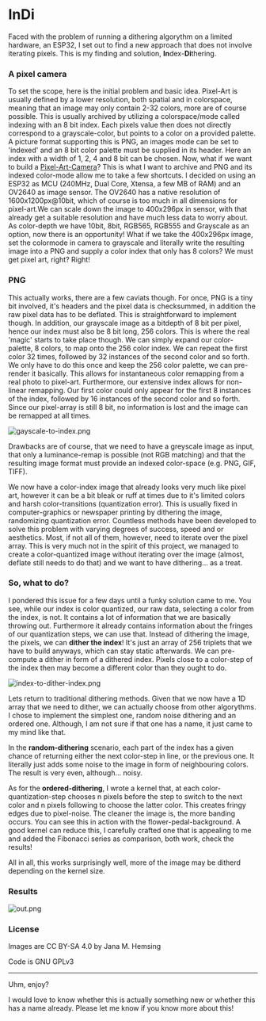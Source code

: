 # InDi

Faced with the problem of running a dithering algorythm on a limited hardware, an ESP32, I set out to find a new approach that does not involve iterating pixels. This is my finding and solution, **In**dex-**Di**thering.

### A pixel camera

To set the scope, here is the initial problem and basic idea.
Pixel-Art is usually defined by a lower resolution, both spatial and in colorspace, meaning that an image may only contain 2-32 colors, more are of course possible. This is usually archived by utilizing a colorspace/mode called indexing with an 8 bit index. Each pixels value then does not directly correspond to a grayscale-color, but points to a color on a provided palette. A picture format supporting this is PNG, an images mode can be set to 'indexed' and an 8 bit color palette must be supplied in its header. Here an index with a width of 1, 2, 4 and 8 bit can be chosen.
Now, what if we want to build a [Pixel-Art-Camera](https://github.com/Jana-Marie/Picsy)? This is what I want to archive and PNG and its indexed color-mode allow me to take a few shortcuts. I decided on using an ESP32 as MCU (240MHz, Dual Core, Xtensa, a few MB of RAM) and an OV2640 as image sensor. The OV2640 has a native resolution of 1600x1200px@10bit, which of course is too much in all dimensions for pixel-art.We can scale down the image to 400x296px in sensor, with that already get a suitable resolution and have much less data to worry about. As color-depth we have 10bit, 8bit, RGB565, RGB555 and Grayscale as an option, now there is an opportunity! What if we take the 400x296px image, set the colormode in camera to grayscale and literally write the resulting image into a PNG and supply a color index that only has 8 colors? We must get pixel art, right? Right!

### PNG

This actually works, there are a few caviats though. For once, PNG is a tiny bit involved, it's headers and the pixel data is checksummed, in addition the raw pixel data has to be deflated. This is straightforward to implement though. In addition, our grayscale image as a bitdepth of 8 bit per pixel, hence our index must also be 8 bit long, 256 colors. This is where the real 'magic' starts to take place though. We can simply expand our color-palette, 8 colors, to map onto the 256 color index. We can repeat the first color 32 times, followed by 32 instances of the second color and so forth. We only have to do this once and keep the 256 color palette, we can pre-render it basically. This allows for instantaneous color remapping from a real photo to pixel-art. Furthermore, our extensive index allows for non-linear remapping. Our first color could only appear for the first 8 instances of the index, followed by 16 instances of the second color and so forth. Since our pixel-array is still 8 bit, no information is lost and the image can be remapped at all times.

![gayscale-to-index.png](gayscale-to-index.png)

Drawbacks are of course, that we need to have a greyscale image as input, that only a luminance-remap is possible (not RGB matching) and that the resulting image format must provide an indexed color-space (e.g. PNG, GIF, TIFF).

We now have a color-index image that already looks very much like pixel art, however it can be a bit bleak or ruff at times due to it's limited colors and harsh color-transitions (quantization error). This is usually fixed in computer-graphics or newspaper printing by dithering the image, randomizing quantization error. Countless methods have been developed to solve this problem with varying degrees of success, speed and or aesthetics. Most, if not all of them, however, need to iterate over the pixel array. This is very much not in the spirit of this project, we managed to create a color-quantized image without iterating over the image (almost, deflate still needs to do that) and we want to have dithering... as a treat.

### So, what to do?

I pondered this issue for a few days until a funky solution came to me. You see, while our index is color quantized, our raw data, selecting a color from the index, is not. It contains a lot of information that we are basically throwing out. Furthermore it already contains information about the fringes of our quantization steps, we can use that. Instead of dithering the image, the pixels, we can **dither the index**! It's just an array of 256 triplets that we have to build anyways, which can stay static afterwards. We can pre-compute a dither in form of a dithered index. Pixels close to a color-step of the index then may become a different color than they ought to do.

![index-to-dither-index.png](index-to-dither-index.png)

Lets return to traditional dithering methods. Given that we now have a 1D array that we need to dither, we can actually choose from other algorythms. I chose to implement the simplest one, random noise dithering and an ordered one. Although, I am not sure if that one has a name, it just came to my mind like that.

In the **random-dithering** scenario, each part of the index has a given chance of returning either the next color-step in line, or the previous one. It literally just adds some noise to the image in form of neighbouring colors. The result is very even, although... noisy.

As for the **ordered-dithering**, I wrote a kernel that, at each color-quantization-step chooses n pixels before the step to switch to the next color and n pixels following to choose the latter color. This creates fringy edges due to pixel-noise. The cleaner the image is, the more banding occurs. You can see this in action with the flower-pedal-background. A good kernel can reduce this, I carefully crafted one that is appealing to me and added the Fibonacci series as comparison, both work, check the results!

All in all, this works surprisingly well, more of the image may be ditherd depending on the kernel size.

### Results

![out.png](out.png)

### License

Images are CC BY-SA 4.0 by Jana M. Hemsing

Code is GNU GPLv3 

---

Uhm, enjoy?

I would love to know whether this is actually something new or whether this has a name already. Please let me know if you know more about this!